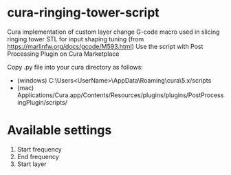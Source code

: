 # cura-ringing-tower-script
Cura implementation of custom layer change G-code macro used in slicing ringing tower STL for input shaping tuning (from https://marlinfw.org/docs/gcode/M593.html)
Use the script with Post Processing Plugin on Cura Marketplace

Copy .py file into your cura directory as follows:
* (windows) C:\Users\<UserName>\AppData\Roaming\cura\5.x/scripts
* (mac) Applications/Cura.app/Contents/Resources/plugins/plugins/PostProcessingPlugin/scripts/

# Available settings
1. Start frequency
2. End frequency
3. Start layer
